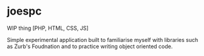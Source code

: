 # joespc
WIP thing [PHP, HTML, CSS, JS]

Simple experimental application built to familiarise myself with libraries such as Zurb's Foudnation and to practice writing object oriented code.
